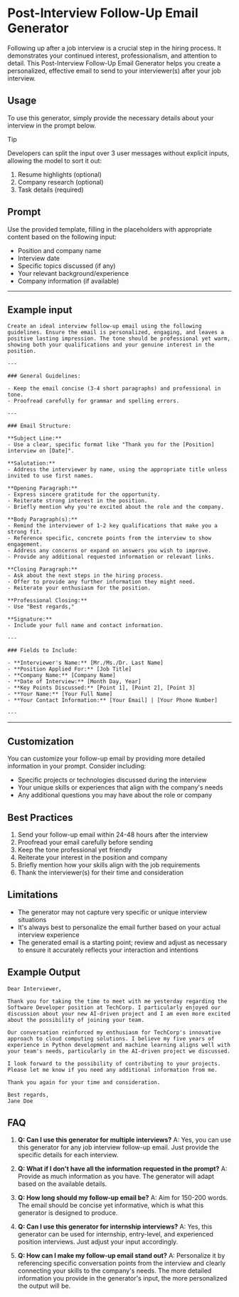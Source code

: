 # Post-Interview Follow-Up Email Generator

Following up after a job interview is a crucial step in the hiring process. It demonstrates your continued interest, professionalism, and attention to detail. This Post-Interview Follow-Up Email Generator helps you create a personalized, effective email to send to your interviewer(s) after your job interview.

## Usage
To use this generator, simply provide the necessary details about your interview in the prompt below.


> [!TIP]
> Developers can split the input over 3 user messages without explicit inputs, allowing the model to sort it out:
> 1. Resume highlights (optional)
> 2. Company research (optional)
> 3. Task details (required)

## Prompt

Use the provided template, filling in the placeholders with appropriate content based on the following input:

- Position and company name
- Interview date
- Specific topics discussed (if any)
- Your relevant background/experience
- Company information (if available)

---

## Example input

```plaintext
Create an ideal interview follow-up email using the following guidelines. Ensure the email is personalized, engaging, and leaves a positive lasting impression. The tone should be professional yet warm, showing both your qualifications and your genuine interest in the position.

---

### General Guidelines:

- Keep the email concise (3-4 short paragraphs) and professional in tone.
- Proofread carefully for grammar and spelling errors.

---

### Email Structure:

**Subject Line:**
- Use a clear, specific format like "Thank you for the [Position] interview on [Date]".

**Salutation:**
- Address the interviewer by name, using the appropriate title unless invited to use first names.

**Opening Paragraph:**
- Express sincere gratitude for the opportunity.
- Reiterate strong interest in the position.
- Briefly mention why you're excited about the role and the company.

**Body Paragraph(s):**
- Remind the interviewer of 1-2 key qualifications that make you a strong fit.
- Reference specific, concrete points from the interview to show engagement.
- Address any concerns or expand on answers you wish to improve.
- Provide any additional requested information or relevant links.

**Closing Paragraph:**
- Ask about the next steps in the hiring process.
- Offer to provide any further information they might need.
- Reiterate your enthusiasm for the position.

**Professional Closing:**
- Use "Best regards,"

**Signature:**
- Include your full name and contact information.

---

### Fields to Include:

- **Interviewer's Name:** [Mr./Ms./Dr. Last Name]
- **Position Applied For:** [Job Title]
- **Company Name:** [Company Name]
- **Date of Interview:** [Month Day, Year]
- **Key Points Discussed:** [Point 1], [Point 2], [Point 3]
- **Your Name:** [Your Full Name]
- **Your Contact Information:** [Your Email] | [Your Phone Number]

---
```

---

## Customization
You can customize your follow-up email by providing more detailed information in your prompt. Consider including:
- Specific projects or technologies discussed during the interview
- Your unique skills or experiences that align with the company's needs
- Any additional questions you may have about the role or company

## Best Practices
1. Send your follow-up email within 24-48 hours after the interview
2. Proofread your email carefully before sending
3. Keep the tone professional yet friendly
4. Reiterate your interest in the position and company
5. Briefly mention how your skills align with the job requirements
6. Thank the interviewer(s) for their time and consideration

## Limitations
- The generator may not capture very specific or unique interview situations
- It's always best to personalize the email further based on your actual interview experience
- The generated email is a starting point; review and adjust as necessary to ensure it accurately reflects your interaction and intentions

## Example Output
```plaintext
Dear Interviewer,

Thank you for taking the time to meet with me yesterday regarding the Software Developer position at TechCorp. I particularly enjoyed our discussion about your new AI-driven project and I am even more excited about the possibility of joining your team.

Our conversation reinforced my enthusiasm for TechCorp's innovative approach to cloud computing solutions. I believe my five years of experience in Python development and machine learning aligns well with your team's needs, particularly in the AI-driven project we discussed.

I look forward to the possibility of contributing to your projects. Please let me know if you need any additional information from me.

Thank you again for your time and consideration.

Best regards,
Jane Doe
```

## FAQ

1. **Q: Can I use this generator for multiple interviews?**
   A: Yes, you can use this generator for any job interview follow-up email. Just provide the specific details for each interview.

2. **Q: What if I don't have all the information requested in the prompt?**
   A: Provide as much information as you have. The generator will adapt based on the available details.

3. **Q: How long should my follow-up email be?**
   A: Aim for 150-200 words. The email should be concise yet informative, which is what this generator is designed to produce.

4. **Q: Can I use this generator for internship interviews?**
   A: Yes, this generator can be used for internship, entry-level, and experienced position interviews. Just adjust your input accordingly.

5. **Q: How can I make my follow-up email stand out?**
   A: Personalize it by referencing specific conversation points from the interview and clearly connecting your skills to the company's needs. The more detailed information you provide in the generator's input, the more personalized the output will be.
